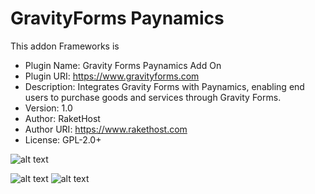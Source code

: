 # GravityForms Paynamics

This addon Frameworks is 

 * Plugin Name: Gravity Forms Paynamics Add On
 * Plugin URI: https://www.gravityforms.com
 * Description: Integrates Gravity Forms with Paynamics, enabling end users to purchase goods and services through Gravity Forms.
 * Version: 1.0
 * Author: RaketHost
 * Author URI: https://www.rakethost.com
 * License: GPL-2.0+


![alt text](https://github.com/rakethostph/gravityformspaynamics/blob/master/images/api-settings.png)

![alt text](https://github.com/rakethostph/gravityformspaynamics/blob/master/images/feed-list.png)
![alt text](https://github.com/rakethostph/gravityformspaynamics/blob/master/images/feed-settings.png)